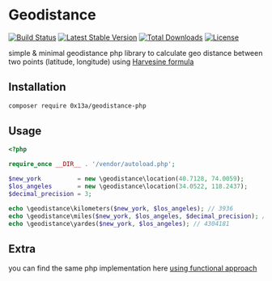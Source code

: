 # Geodistance

[![Build Status](https://travis-ci.org/0x13a/geodistance-php.svg?branch=master)](https://travis-ci.org/0x13a/geodistance-php)
[![Latest Stable Version](https://poser.pugx.org/0x13a/geodistance-php/v/stable)](https://packagist.org/packages/0x13a/geodistance-php)
[![Total Downloads](https://poser.pugx.org/0x13a/geodistance-php/downloads)](https://packagist.org/packages/0x13a/geodistance-php)
[![License](https://poser.pugx.org/0x13a/geodistance-php/license)](https://packagist.org/packages/0x13a/geodistance-php)

simple & minimal geodistance php library to calculate geo distance between two points (latitude, longitude) using [Harvesine formula](https://www.wikiwand.com/en/Haversine_formula)

## Installation

``` bash
composer require 0x13a/geodistance-php
```

## Usage

```php
<?php

require_once __DIR__ . '/vendor/autoload.php';

$new_york          = new \geodistance\location(40.7128, 74.0059);
$los_angeles       = new \geodistance\location(34.0522, 118.2437);
$decimal_precision = 3;

echo \geodistance\kilometers($new_york, $los_angeles); // 3936
echo \geodistance\miles($new_york, $los_angeles, $decimal_precision); // 2445.564
echo \geodistance\yardes($new_york, $los_angeles); // 4304181

```

## Extra

you can find the same php implementation here [using functional approach](https://gist.github.com/0x13a/4a6578ea87524faf9b2b0ed69501e36b)